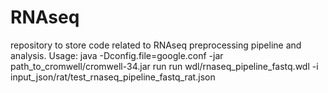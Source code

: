 # RNAseq
repository to store code related to RNAseq preprocessing pipeline and analysis.
Usage: java -Dconfig.file=google.conf -jar path_to_cromwell/cromwell-34.jar run  run wdl/rnaseq_pipeline_fastq.wdl -i input_json/rat/test_rnaseq_pipeline_fastq_rat.json 
